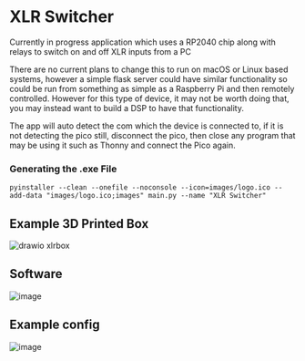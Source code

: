 # XLR Switcher

Currently in progress application which uses a RP2040 chip along with relays to switch on and off XLR inputs from a PC

There are no current plans to change this to run on macOS or Linux based systems, however a simple flask server could have similar functionality so could be run from something as simple as a Raspberry Pi and then remotely controlled. 
However for this type of device, it may not be worth doing that, you may instead want to build a DSP to have that functionality.

The app will auto detect the com which the device is connected to, if it is not detecting the pico still, disconnect the pico, then close any program that may be using it such as Thonny and connect the Pico again.

### Generating the .exe File
```
pyinstaller --clean --onefile --noconsole --icon=images/logo.ico --add-data "images/logo.ico;images" main.py --name "XLR Switcher"
```

## Example 3D Printed Box

![drawio xlrbox](https://github.com/user-attachments/assets/6e8eabfc-940a-495b-8606-ca7b54af6004)

## Software
![image](https://github.com/user-attachments/assets/7ddc317c-d209-4e54-baa2-9902061662cb)

## Example config
![image](https://github.com/user-attachments/assets/b4e4beaf-83d5-4a29-8fc9-3464d575df2a)
